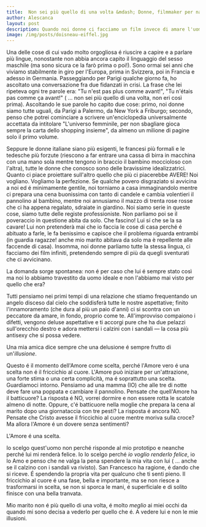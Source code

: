 ```yaml
---
title:  Non sei più quello di una volta &mdash; Donne, filmmaker per natura
author: Alescanca
layout: post
description: Quando noi donne ci facciamo un film invece di amare l'uomo che abbiamo accanto.
image: /img/posts/doisneau-eiffel.jpg
---
```


Una delle cose di cui vado molto orgogliosa é riuscire a capire e a parlare più lingue, nonostante non abbia ancora capito il linguaggio del sesso maschile (ma sono sicura ce la farò prima o poi!). Sono ormai sei anni che viviamo stabilmente in giro per l'Europa, prima in Svizzera, poi in Francia e adesso in Germania. 
Passeggiando per Parigi qualche giorno fa, ho ascoltato una conversazione fra due fidanzati in crisi. La frase che lei ripeteva ogni tre parole era: "Tu n'est pas plus comme avant!", "Tu n'étais pas comme ça avant!" ( ... non sei più quello di una volta, non eri così prima). Ascoltando le sue parole ho capito due cose: primo, noi donne siamo tutte uguali, da Parigi a Palermo, da New York a Friburgo; secondo, penso che potrei cominciare a scrivere un'enciclopedia universalmente accettata da intitolare "L'universo femminile, per non sbagliare gioca sempre la carta dello shopping insieme", da almeno un milione di pagine solo il primo volume.

Seppure le donne italiane siano più esigenti, le francesi più formali e le tedesche più forzute (riescono a far entrare una cassa di birra in macchina con una mano sola mentre tengono in braccio il bambino moccioloso con l'altra), tutte le donne che conosco sono delle bravissime idealizzatrici. Quanto ci piace proiettare sull'altro quello che più ci piacerebbe AVERE! Noi vogliano. Vogliamo la perfezione. Se qualche povero disgraziato si avvicina a noi ed é minimamente gentile, noi torniamo a casa immaginandolo mentre ci prepara una cena buonissima con tanto di candele e cambia volentieri il pannolino al bambino, mentre noi annusiamo il mazzo di trenta rose rosse che ci ha appena regalato, sdraiate in giardino. Noi siamo serie in queste cose, siamo tutte delle registe professioniste. Non parliamo poi se il poveraccio in questione abita da solo. Che fascino! Lui sí che se la sa cavare! Lui non pretenderà mai che io faccia le cose di casa perché é abituato a farle, le fa benissimo e capisce che il problema riguarda entrambi (in guardia ragazze! anche mio marito abitava da solo ma è repellente alle faccende di casa). Insomma, noi donne parliamo tutte la stessa lingua, ci facciamo dei film infiniti, pretendendo sempre di più da quegli sventurati che ci avvicinano.

<!-- INIZIO -->
La domanda sorge spontanea: non é per caso che lui é sempre stato così ma noi lo abbiamo travestito da uomo ideale e non l'abbiamo mai visto per quello che era? 
<!-- FINE -->
Tutti pensiamo nei primi tempi di una relazione che stiamo frequentando un angelo disceso dal cielo che soddisferà tutte le nostre aspettative; finito l'innamoramento (che dura al più un paio d'anni) ci si scontra con un peccatore da amare, in fondo, proprio come te. All'improvviso compaiono i difetti, vengono deluse aspettative e ti accorgi pure che ha due pelazzi sull'orecchio destro e adora mettersi i calzini con i sandali &mdash; la cosa più antisexy che si possa vedere. 

Una mia amica dice sempre che una delusione é sempre frutto di un'*illusione*.

Questo é il momento dell'Amore come scelta, perché l'Amore vero é una scelta non é il friccichio al cuore. L'Amore può iniziare per un'attrazione, una forte stima o una certa complicità, ma é soprattutto una scelta. Guardiamoci intorno. Pensiamo ad una mamma (IO) che alle tre di notte deve fare una poppata e cambiare il pannolino. Pensate che quell'Amore ha il batticuore? La risposta é NO, vorrei dormire e non essere rotta le scatole almeno di notte. Oppure, c'é batticuore nella moglie che prepara la cena al marito dopo una giornataccia con tre pesti? La risposta é ancora NO. Pensate che Cristo avesse il friccichio al cuore mentre moriva sulla croce? Ma allora l'Amore é un dovere senza sentimenti?

L'Amore é una scelta. 

Io scelgo quest'uomo non perché risponde al mio prototipo e neanche perché lui mi renderà felice. Io lo scelgo perché *io voglio renderlo felice*, io lo Amo e penso che ne valga la pena spendere la mia vita con lui ( ... anche se il calzino con i sandali va rivisto). San Francesco ha ragione, é dando che si riceve. É spendendo la propria vita per qualcuno che ti senti pieno. Il friccichio al cuore é una fase, bella e importante, ma se non riesce a trasformarsi in scelta, se non si sporca le mani, é superficiale e di solito finisce con una bella tranvata.

Mio marito non é più quello di una volta, é molto *meglio* ai miei occhi da quando mi sono decisa a vederlo per quello che é. A vedere lui e non le mie illusioni.
